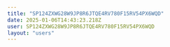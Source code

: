 ```yaml
---
title: "SP124ZXWG28W9JP8R6JTQE4RV780F15RV54PX6WQD"
date: 2025-01-06T14:43:23.218Z
user: SP124ZXWG28W9JP8R6JTQE4RV780F15RV54PX6WQD
layout: "users"
---
```

    